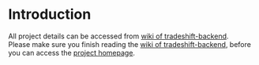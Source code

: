# Introduction
All project details can be accessed from [wiki of tradeshift-backend](https://github.com/wordsworthcx/tradeshift.backend/wiki).  
Please make sure you finish reading the [wiki of tradeshift-backend](https://github.com/wordsworthcx/tradeshift.backend/wiki), before you can access the [project homepage](https://tradeshift-backend.appspot.com/).
